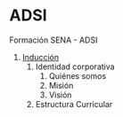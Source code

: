 # ADSI
Formación SENA - ADSI

1. [Inducción](induccion/readme.md)
     1. Identidad corporativa
        1. Quiénes somos
        2. Misión
        3. Visión
     2. Estructura Curricular
